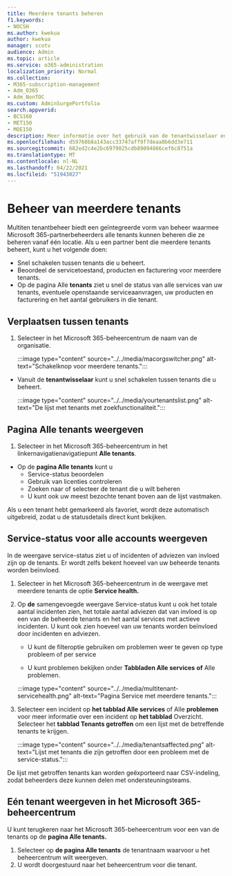 ```yaml
---
title: Meerdere tenants beheren
f1.keywords:
- NOCSH
ms.author: kwekua
author: kwekua
manager: scotv
audience: Admin
ms.topic: article
ms.service: o365-administration
localization_priority: Normal
ms.collection:
- M365-subscription-management
- Adm_O365
- Adm_NonTOC
ms.custom: AdminSurgePortfolio
search.appverid:
- BCS160
- MET150
- MOE150
description: Meer informatie over het gebruik van de tenantwisselaar en over de weergaven met meerdere tenants.
ms.openlocfilehash: d59760b8a143acc33747aff9f7deaa0b6dd3e711
ms.sourcegitcommit: 682ed2c4e2bc6979025cdb89094866cef6c8751a
ms.translationtype: MT
ms.contentlocale: nl-NL
ms.lasthandoff: 04/22/2021
ms.locfileid: "51943027"
---
```

# <a name="multi-tenant-management"></a>Beheer van meerdere tenants

Multiten tenantbeheer biedt een geïntegreerde vorm van beheer waarmee Microsoft 365-partnerbeheerders alle tenants kunnen beheren die ze beheren vanaf één locatie. Als u een partner bent die meerdere tenants beheert, kunt u het volgende doen:

- Snel schakelen tussen tenants die u beheert.
- Beoordeel de servicetoestand, producten en facturering voor meerdere tenants.
- Op de pagina Alle **tenants** ziet u snel de status van alle services van uw tenants, eventuele openstaande serviceaanvragen, uw producten en facturering en het aantal gebruikers in die tenant.

## <a name="move-between-tenants"></a>Verplaatsen tussen tenants

1. Selecteer in het Microsoft 365-beheercentrum de naam van de organisatie.

    :::image type="content" source="../../media/macorgswitcher.png" alt-text="Schakelknop voor meerdere tenants.":::

- Vanuit de **tenantwisselaar** kunt u snel schakelen tussen tenants die u beheert.

    :::image type="content" source="../../media/yourtenantslist.png" alt-text="De lijst met tenants met zoekfunctionaliteit.":::

## <a name="view-all-tenants-page"></a>Pagina Alle tenants weergeven

1. Selecteer in het Microsoft 365-beheercentrum in het linkernavigatienavigatiepunt **Alle tenants**.
- Op de **pagina Alle tenants** kunt u
  - Service-status beoordelen
  - Gebruik van licenties controleren
  - Zoeken naar of selecteer de tenant die u wilt beheren
  - U kunt ook uw meest bezochte tenant boven aan de lijst vastmaken.

Als u een tenant hebt gemarkeerd als favoriet, wordt deze automatisch uitgebreid, zodat u de statusdetails direct kunt bekijken.

## <a name="view-service-health-for-all-accounts"></a>Service-status voor alle accounts weergeven

In de weergave service-status ziet u of incidenten of adviezen van invloed zijn op de tenants. Er wordt zelfs bekent hoeveel van uw beheerde tenants worden beïnvloed.

1. Selecteer in het Microsoft 365-beheercentrum in de weergave met meerdere tenants de optie **Service health.**
2. Op **de** samengevoegde weergave Service-status kunt u ook het totale aantal incidenten zien, het totale aantal adviezen dat van invloed is op een van de beheerde tenants en het aantal services met actieve incidenten. U kunt ook zien hoeveel van uw tenants worden beïnvloed door incidenten en adviezen.

    - U kunt de filteroptie gebruiken om problemen weer te geven op type probleem of per service

    - U kunt problemen bekijken onder **Tabbladen Alle services** **of** Alle problemen.

    :::image type="content" source="../../media/multitenant-servicehealth.png" alt-text="Pagina Service met meerdere tenants.":::
1. Selecteer een incident op **het tabblad Alle services** of Alle **problemen** voor meer informatie over een incident op **het tabblad** Overzicht. Selecteer het **tabblad Tenants getroffen** om een lijst met de betreffende tenants te krijgen.

    :::image type="content" source="../../media/tenantsaffected.png" alt-text="Lijst met tenants die zijn getroffen door een probleem met de service-status.":::

De lijst met getroffen tenants kan worden geëxporteerd naar CSV-indeling, zodat beheerders deze kunnen delen met ondersteuningsteams.

## <a name="view-a-single-tenant-in-the-microsoft-365-admin-center"></a>Eén tenant weergeven in het Microsoft 365-beheercentrum

U kunt terugkeren naar het Microsoft 365-beheercentrum voor een van de tenants op de **pagina Alle tenants.**

1. Selecteer op **de pagina Alle tenants** de tenantnaam waarvoor u het beheercentrum wilt weergeven.
2. U wordt doorgestuurd naar het beheercentrum voor die tenant.